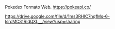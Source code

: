 Pokedex Formato Web. https://pokeapi.co/

https://drive.google.com/file/d/1ms3RHIC7nqfMs-6-lsrcMC31RldQXL__/view?usp=sharing
